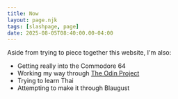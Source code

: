```yaml
---
title: Now
layout: page.njk
tags: [slashpage, page]
date: 2025-08-05T08:40:00.00-04:00
---
```

Aside from trying to piece together this website, I'm also:

- Getting really into the Commodore 64
- Working my way through [The Odin Project](https://www.theodinproject.com/)
- Trying to learn Thai
- Attempting to make it through Blaugust
